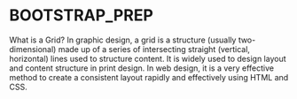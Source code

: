# BOOTSTRAP_PREP
What is a Grid? 
In graphic design, a grid is a structure (usually two-dimensional) made up of a series of intersecting straight 
(vertical, horizontal) lines used to structure content. It is widely used to design layout and content structure in print 
design. In web design, it is a very effective method to create a consistent layout rapidly and effectively using HTML 
and CSS.
